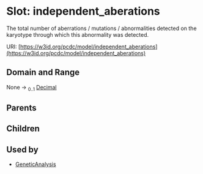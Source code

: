 
# Slot: independent_aberations


The total number of aberrations / mutations / abnormalities detected on the karyotype through which this abnormality was detected.

URI: [https://w3id.org/pcdc/model/independent_aberations](https://w3id.org/pcdc/model/independent_aberations)


## Domain and Range

None &#8594;  <sub>0..1</sub> [Decimal](types/Decimal.md)

## Parents


## Children


## Used by

 * [GeneticAnalysis](GeneticAnalysis.md)
